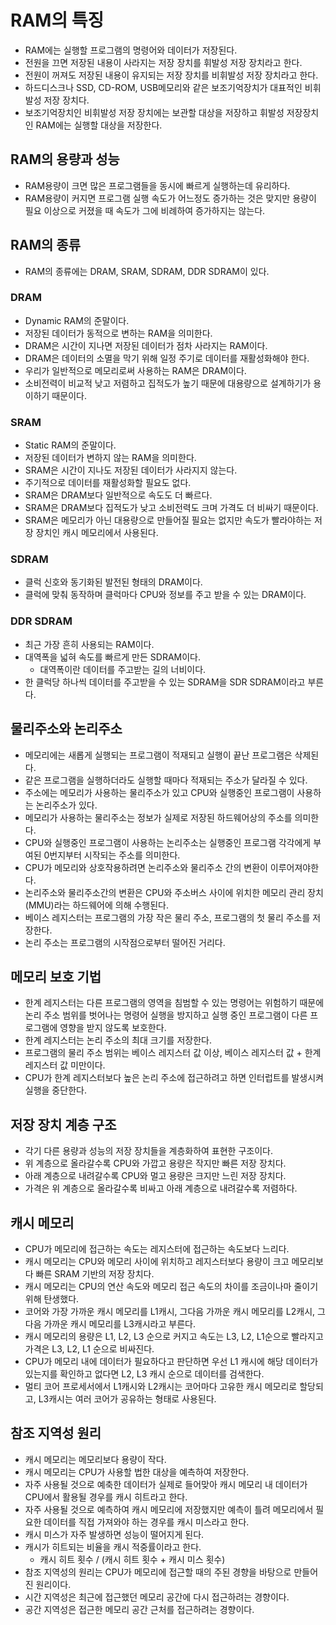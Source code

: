 # RAM의 특징

- RAM에는 실행할 프로그램의 명령어와 데이터가 저장된다.
- 전원을 끄면 저장된 내용이 사라지는 저장 장치를 휘발성 저장 장치라고 한다.
- 전원이 꺼져도 저장된 내용이 유지되는 저장 장치를 비휘발성 저장 장치라고 한다.
- 하드디스크나 SSD, CD-ROM, USB메모리와 같은 보조기억장치가 대표적인 비휘발성 저장 장치다.
- 보조기억장치인 비휘발성 저장 장치에는 보관할 대상을 저장하고 휘발성 저장장치인 RAM에는 실행할 대상을 저장한다.

## RAM의 용량과 성능

- RAM용량이 크면 많은 프로그램들을 동시에 빠르게 실행하는데 유리하다.
- RAM용량이 커지면 프로그램 실행 속도가 어느정도 증가하는 것은 맞지만 용량이 필요 이상으로 커졌을 때 속도가 그에 비례하여 증가하지는 않는다.

## RAM의 종류

- RAM의 종류에는 DRAM, SRAM, SDRAM, DDR SDRAM이 있다.

### DRAM

- Dynamic RAM의 준말이다.
- 저장된 데이터가 동적으로 변하는 RAM을 의미한다.
- DRAM은 시간이 지나면 저장된 데이터가 점차 사라지는 RAM이다.
- DRAM은 데이터의 소멸을 막기 위해 일정 주기로 데이터를 재활성화해야 한다.
- 우리가 일반적으로 메모리로써 사용하는 RAM은 DRAM이다.
- 소비전력이 비교적 낮고 저렴하고 집적도가 높기 때문에 대용량으로 설계하기가 용이하기 때문이다.

### SRAM

- Static RAM의 준말이다.
- 저장된 데이터가 변하지 않는 RAM을 의미한다.
- SRAM은 시간이 지나도 저장된 데이터가 사라지지 않는다.
- 주기적으로 데이터를 재활성화할 필요도 없다.
- SRAM은 DRAM보다 일반적으로 속도도 더 빠르다.
- SRAM은 DRAM보다 집적도가 낮고 소비전력도 크며 가격도 더 비싸기 때문이다.
- SRAM은 메모리가 아닌 대용량으로 만들어질 필요는 없지만 속도가 빨라야하는 저장 장치인 캐시 메모리에서 사용된다.

### SDRAM

- 클럭 신호와 동기화된 발전된 형태의 DRAM이다.
- 클럭에 맞춰 동작하며 클럭마다 CPU와 정보를 주고 받을 수 있는 DRAM이다.

### DDR SDRAM

- 최근 가장 흔히 사용되는 RAM이다.
- 대역폭을 넓혀 속도를 빠르게 만든 SDRAM이다.
  - 대역폭이란 데이터를 주고받는 길의 너비이다.
- 한 클럭당 하나씩 데이터를 주고받을 수 있는 SDRAM을 SDR SDRAM이라고 부른다.

## 물리주소와 논리주소

- 메모리에는 새롭게 실행되는 프로그램이 적재되고 실행이 끝난 프로그램은 삭제된다.
- 같은 프로그램을 실행하더라도 실행할 때마다 적재되는 주소가 달라질 수 있다.
- 주소에는 메모리가 사용하는 물리주소가 있고 CPU와 실행중인 프로그램이 사용하는 논리주소가 있다.
- 메모리가 사용하는 물리주소는 정보가 실제로 저장된 하드웨어상의 주소를 의미한다.
- CPU와 실행중인 프로그램이 사용하는 논리주소는 실행중인 프로그램 각각에게 부여된 0번지부터 시작되는 주소를 의미한다.
- CPU가 메모리와 상호작용하려면 논리주소와 물리주소 간의 변환이 이루어져야한다.
- 논리주소와 물리주소간의 변환은 CPU와 주소버스 사이에 위치한 메모리 관리 장치(MMU)라는 하드웨어에 의해 수행된다.
- 베이스 레지스터는 프로그램의 가장 작은 물리 주소, 프로그램의 첫 물리 주소를 저장한다.
- 논리 주소는 프로그램의 시작점으로부터 떨어진 거리다.

## 메모리 보호 기법

- 한계 레지스터는 다른 프로그램의 영역을 침범할 수 있는 명령어는 위험하기 때문에 논리 주소 범위를 벗어나는 명령어 실행을 방지하고 실행 중인 프로그램이 다른 프로그램에 영향을 받지 않도록 보호한다.
- 한계 레지스터는 논리 주소의 최대 크기를 저장한다.
- 프로그램의 물리 주소 범위는 베이스 레지스터 값 이상, 베이스 레지스터 값 + 한계 레지스터 값 미만이다.
- CPU가 한계 레지스터보다 높은 논리 주소에 접근하려고 하면 인터럽트를 발생시켜 실행을 중단한다.

## 저장 장치 계층 구조

- 각기 다른 용량과 성능의 저장 장치들을 계층화하여 표현한 구조이다.
- 위 계층으로 올라갈수록 CPU와 가깝고 용량은 작지만 빠른 저장 장치다.
- 아래 계층으로 내려갈수록 CPU와 멀고 용량은 크지만 느린 저장 장치다.
- 가격은 위 계층으로 올라갈수록 비싸고 아래 계층으로 내려갈수록 저렴하다.

## 캐시 메모리

- CPU가 메모리에 접근하는 속도는 레지스터에 접근하는 속도보다 느리다.
- 캐시 메모리는 CPU와 메모리 사이에 위치하고 레지스터보다 용량이 크고 메모리보다 빠른 SRAM 기반의 저장 장치다.
- 캐시 메모리는 CPU의 연산 속도와 메모리 접근 속도의 차이를 조금이나마 줄이기 위해 탄생했다.
- 코어와 가장 가까운 캐시 메모리를 L1캐시, 그다음 가까운 캐시 메모리를 L2캐시, 그다음 가까운 캐시 메모리를 L3캐시라고 부른다.
- 캐시 메모리의 용량은 L1, L2, L3 순으로 커지고 속도는 L3, L2, L1순으로 빨라지고 가격은 L3, L2, L1 순으로 비싸진다.
- CPU가 메모리 내에 데이터가 필요하다고 판단하면 우선 L1 캐시에 해당 데이터가 있는지를 확인하고 없다면 L2, L3 캐시 순으로 데이터를 검색한다.
- 멀티 코어 프로세서에서 L1캐시와 L2캐시는 코어마다 고유한 캐시 메모리로 할당되고, L3캐시는 여러 코어가 공유하는 형태로 사용된다.

## 참조 지역성 원리

- 캐시 메모리는 메모리보다 용량이 작다.
- 캐시 메모리는 CPU가 사용할 법한 대상을 예측하여 저장한다.
- 자주 사용될 것으로 예축한 데이터가 실제로 들어맞아 캐시 메모리 내 데이터가 CPU에서 활용될 경우를 캐시 히트라고 한다.
- 자주 사용될 것으로 예측하여 캐시 메모리에 저장했지만 예측이 틀려 메모리에서 필요한 데이터를 직접 가져와야 하는 경우를 캐시 미스라고 한다.
- 캐시 미스가 자주 발생하면 성능이 떨어지게 된다.
- 캐시가 히트되는 비율을 캐시 적중률이라고 한다.
  - 캐시 히트 횟수 / (캐시 히트 횟수 + 캐시 미스 횟수)
- 참조 지역성의 원리는 CPU가 메모리에 접근할 때의 주된 경향을 바탕으로 만들어진 원리이다.
- 시간 지역성은 최근에 접근했던 메모리 공간에 다시 접근하려는 경향이다.
- 공간 지역성은 접근한 메모리 공간 근처를 접근하려는 경향이다.

